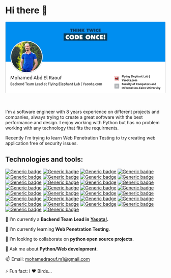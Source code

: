 # Hi there :wave:
<img src="https://raw.githubusercontent.com/mraouf1/mraouf1/master/cover.png">

<br/><br/>
I'm a software engineer with 8 years experience on different projects 
and companies, always trying to create a great software with the best performance and design.
I enjoy working with Python but has no problem working with any technology that fits the requirments.

Recently I'm trying to learn Web Penetration Testing to try creating web application free of security issues. 
## Technologies and tools:
[![Generic badge](https://img.shields.io/badge/Ansible-blue.svg)](https://www.ansible.com/)
[![Generic badge](https://img.shields.io/badge/Apache_Airflow-blue.svg)](https://airflow.apache.org/)
[![Generic badge](https://img.shields.io/badge/Apache_Spark-blue.svg)](https://spark.apache.org/)
[![Generic badge](https://img.shields.io/badge/ELK_Stack-blue.svg)](https://www.elastic.co/elk-stack)
[![Generic badge](https://img.shields.io/badge/Celery-blue.svg)](http://docs.celeryproject.org)
[![Generic badge](https://img.shields.io/badge/CSS-blue.svg)](https://www.w3.org/Style/CSS/Overview.en.html)
[![Generic badge](https://img.shields.io/badge/Django-blue.svg)](https://www.djangoproject.com/)
[![Generic badge](https://img.shields.io/badge/Docker-blue.svg)](https://docs.docker.com)
[![Generic badge](https://img.shields.io/badge/Falcon-blue.svg)](https://falconframework.org/)
[![Generic badge](https://img.shields.io/badge/Flask-blue.svg)](http://flask.pocoo.org/)
[![Generic badge](https://img.shields.io/badge/Google_BigQuery-blue.svg)](https://cloud.google.com/bigquery/)
[![Generic badge](https://img.shields.io/badge/HTML-blue.svg)](https://developer.mozilla.org/en-US/docs/Web/HTML)
[![Generic badge](https://img.shields.io/badge/JavaScript-blue.svg)](https://developer.mozilla.org/en-US/docs/Web/JavaScript)
[![Generic badge](https://img.shields.io/badge/JSON-blue.svg)](https://www.json.org/json-en.html)
[![Generic badge](https://img.shields.io/badge/Jenkins-blue.svg)](https://jenkins.io/)
[![Generic badge](https://img.shields.io/badge/Jira-blue.svg)](https://www.atlassian.com/software/jira)
[![Generic badge](https://img.shields.io/badge/MongoDB-blue.svg)](https://www.mongodb.com/)
[![Generic badge](https://img.shields.io/badge/MySQL-blue.svg)](https://www.mysql.com/)
[![Generic badge](https://img.shields.io/badge/Nginx-blue.svg)](https://www.nginx.com/)
[![Generic badge](https://img.shields.io/badge/Postgres-blue.svg)](https://www.postgresql.org/)
[![Generic badge](https://img.shields.io/badge/PythonRQ-blue.svg)](http://python-rq.org/)
[![Generic badge](https://img.shields.io/badge/Redis-blue.svg)](https://redis.io/)
[![Generic badge](https://img.shields.io/badge/Scrapy-blue.svg)](https://scrapy.org/)
[![Generic badge](https://img.shields.io/badge/Sentry-blue.svg)](https://sentry.io)
[![Generic badge](https://img.shields.io/badge/Spacy-blue.svg)](https://spacy.io/)
[![Generic badge](https://img.shields.io/badge/Splash-blue.svg)](https://splash.readthedocs.io/en/stable/)
[![Generic badge](https://img.shields.io/badge/Ubuntu-blue.svg)](https://shields.io/)
[![Generic badge](https://img.shields.io/badge/Vagrant-blue.svg)](https://www.vagrantup.com/)
[![Generic badge](https://img.shields.io/badge/VirtualBox-blue.svg)](https://www.virtualbox.org/)
[![Generic badge](https://img.shields.io/badge/XML-blue.svg)](https://www.w3.org/XML/)

🔭 I’m currently a **Backend Team Lead in [Yaoota!](https://www.yaoota.com/).**

🌱 I’m currently learning **Web Penetration Testing**.

👯 I’m looking to collaborate on **python open source projects**.

💬 Ask me about **Python/Web development**.

📫 Email: mohamedraouf.m1@gmail.com

⚡ Fun fact: I :heart: Birds...
